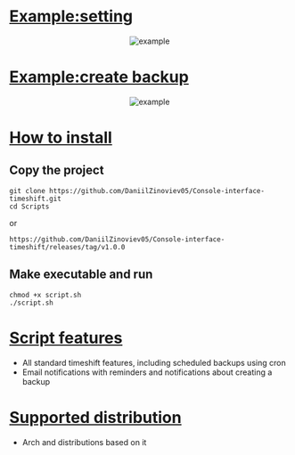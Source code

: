 # [Example:setting](#example-setting)

<div align="center">
  <img src="https://i.giphy.com/media/v1.Y2lkPTc5MGI3NjExY2pvNXI4ZHdmZTNxZXU4anZ2NDJyNmVmbzhtcnphMXZpaWw5dG90cyZlcD12MV9pbnRlcm5hbF9naWZfYnlfaWQmY3Q9Zw/7BcROBphzoJQZP1yDP/giphy.gif" alt="example"/>
</div>

# [Example:create backup](#create-backup)

<div align="center">
  <img src="https://i.giphy.com/media/v1.Y2lkPTc5MGI3NjExY2pvNXI4ZHdmZTNxZXU4anZ2NDJyNmVmbzhtcnphMXZpaWw5dG90cyZlcD12MV9pbnRlcm5hbF9naWZfYnlfaWQmY3Q9Zw/7BcROBphzoJQZP1yDP/giphy.gif" alt="example"/>
</div>


# [How to install](#how-to-install)

## Copy the project

``` 
git clone https://github.com/DaniilZinoviev05/Console-interface-timeshift.git
cd Scripts
```
or

```
https://github.com/DaniilZinoviev05/Console-interface-timeshift/releases/tag/v1.0.0
```

## Make executable and run
```
chmod +x script.sh
./script.sh 
```
# [Script features](#script-features)

- All standard timeshift features, including scheduled backups using cron
- Email notifications with reminders and notifications about creating a backup

# [Supported distribution](#supported-distro)

- Arch and distributions based on it
